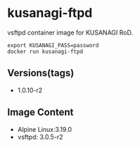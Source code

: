 # kusanagi-ftpd

vsftpd container image for KUSANAGI RoD.
```
export KUSANAGI_PASS=password
docker run kusanagi-ftpd
```

## Versions(tags)
- 1.0.10-r2

## Image Content
- Alpine Linux:3.19.0
- vsftpd: 3.0.5-r2

